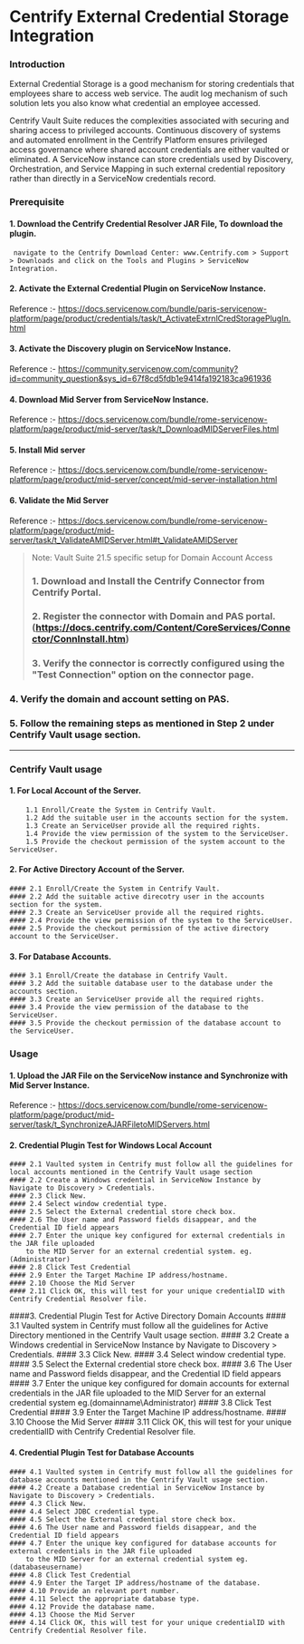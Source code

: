 # Centrify External Credential Storage Integration

### Introduction

External Credential Storage is a good mechanism for storing credentials that employees share to access web service.
The audit log mechanism of such solution lets you also know what credential an employee accessed.

Centrify Vault Suite reduces the complexities associated with securing and sharing access to privileged accounts.
Continuous discovery of systems and automated enrollment in the Centrify Platform ensures privileged access governance
where shared account credentials are either vaulted or eliminated.
A ServiceNow instance can store credentials used by Discovery, Orchestration,
and Service Mapping in such external credential repository rather than directly in a ServiceNow credentials record.

### Prerequisite

#### 1. Download the Centrify Credential Resolver JAR File, To download the plugin.
     navigate to the Centrify Download Center: www.Centrify.com > Support > Downloads and click on the Tools and Plugins > ServiceNow Integration.

#### 2. Activate the External Credential Plugin on ServiceNow Instance.
Reference :- https://docs.servicenow.com/bundle/paris-servicenow-platform/page/product/credentials/task/t_ActivateExtrnlCredStoragePlugIn.html

#### 3.  Activate the Discovery plugin on ServiceNow Instance.
Reference :- https://community.servicenow.com/community?id=community_question&sys_id=67f8cd5fdb1e9414fa192183ca961936

#### 4.  Download Mid Server from ServiceNow Instance.
Reference :- https://docs.servicenow.com/bundle/rome-servicenow-platform/page/product/mid-server/task/t_DownloadMIDServerFiles.html

#### 5.  Install Mid server
Reference :- https://docs.servicenow.com/bundle/rome-servicenow-platform/page/product/mid-server/concept/mid-server-installation.html

#### 6. Validate the Mid Server
Reference :- https://docs.servicenow.com/bundle/rome-servicenow-platform/page/product/mid-server/task/t_ValidateAMIDServer.html#t_ValidateAMIDServer


> Note: Vault Suite 21.5 specific setup for Domain Account Access
> ### 1. Download and Install the Centrify Connector from Centrify Portal.
> ### 2. Register the connector with Domain and PAS portal.(https://docs.centrify.com/Content/CoreServices/Connector/ConnInstall.htm)
> ### 3. Verify the connector is correctly configured using the "Test Connection" option on the connector page.
### 4. Verify the domain and account setting on PAS.
### 5. Follow the remaining steps as mentioned in Step 2 under Centrify Vault usage section.

---

### Centrify Vault usage

#### 1. For Local Account of the Server.
        1.1 Enroll/Create the System in Centrify Vault.
        1.2 Add the suitable user in the accounts section for the system.
        1.3 Create an ServiceUser provide all the required rights.
        1.4 Provide the view permission of the system to the ServiceUser.
        1.5 Provide the checkout permission of the system account to the ServiceUser.

#### 2. For Active Directory Account of the Server.
    #### 2.1 Enroll/Create the System in Centrify Vault.
    #### 2.2 Add the suitable active direcotry user in the accounts section for the system.
    #### 2.3 Create an ServiceUser provide all the required rights.
    #### 2.4 Provide the view permission of the system to the ServiceUser.
    #### 2.5 Provide the checkout permission of the active directory account to the ServiceUser.

#### 3. For Database Accounts.
    #### 3.1 Enroll/Create the database in Centrify Vault.
    #### 3.2 Add the suitable database user to the database under the accounts section.
    #### 3.3 Create an ServiceUser provide all the required rights.
    #### 3.4 Provide the view permission of the database to the ServiceUser.
    #### 3.5 Provide the checkout permission of the database account to the ServiceUser.

### Usage
#### 1. Upload the JAR File on the ServiceNow instance and Synchronize with Mid Server Instance.
Reference :- https://docs.servicenow.com/bundle/rome-servicenow-platform/page/product/mid-server/task/t_SynchronizeAJARFiletoMIDServers.html

#### 2. Credential Plugin Test for Windows Local Account
    #### 2.1 Vaulted system in Centrify must follow all the guidelines for local accounts mentioned in the Centrify Vault usage section
    #### 2.2 Create a Windows credential in ServiceNow Instance by Navigate to Discovery > Credentials. 
    #### 2.3 Click New.
    #### 2.4 Select window credential type.
    #### 2.5 Select the External credential store check box.
    #### 2.6 The User name and Password fields disappear, and the Credential ID field appears
    #### 2.7 Enter the unique key configured for external credentials in the JAR file uploaded
        to the MID Server for an external credential system. eg.(Administrator)
    #### 2.8 Click Test Credential
    #### 2.9 Enter the Target Machine IP address/hostname.
    #### 2.10 Choose the Mid Server
    #### 2.11 Click OK, this will test for your unique credentialID with Centrify Credential Resolver file.


####3. Credential Plugin Test for Active Directory Domain Accounts
    #### 3.1 Vaulted system in Centrify must follow all the guidelines for Active Directory mentioned in the Centrify Vault usage section.
    #### 3.2 Create a Windows credential in ServiceNow Instance by Navigate to Discovery > Credentials. 
    #### 3.3 Click New.
    #### 3.4 Select window credential type.
    #### 3.5 Select the External credential store check box.
    #### 3.6 The User name and Password fields disappear, and the Credential ID field appears
    #### 3.7 Enter the unique key configured for domain accounts for external credentials in the JAR file uploaded
            to the MID Server for an external credential system eg.(domainname\Administrator)
    #### 3.8 Click Test Credential
    #### 3.9 Enter the Target Machine IP address/hostname.
    #### 3.10 Choose the Mid Server
    #### 3.11 Click OK, this will test for your unique credentialID with Centrify Credential Resolver file.

#### 4. Credential Plugin Test for Database Accounts
    #### 4.1 Vaulted system in Centrify must follow all the guidelines for database accounts mentioned in the Centrify Vault usage section.
    #### 4.2 Create a Database credential in ServiceNow Instance by Navigate to Discovery > Credentials. 
    #### 4.3 Click New.
    #### 4.4 Select JDBC credential type.
    #### 4.5 Select the External credential store check box.
    #### 4.6 The User name and Password fields disappear, and the Credential ID field appears
    #### 4.7 Enter the unique key configured for database accounts for external credentials in the JAR file uploaded
        to the MID Server for an external credential system eg.(databaseusername)
    #### 4.8 Click Test Credential
    #### 4.9 Enter the Target IP address/hostname of the database.
    #### 4.10 Provide an relevant port number.
    #### 4.11 Select the appropriate database type.
    #### 4.12 Provide the database name.
    #### 4.13 Choose the Mid Server
    #### 4.14 Click OK, this will test for your unique credentialID with Centrify Credential Resolver file.
